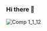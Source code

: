 ### Hi there 👋


![Comp 1_1_12](https://user-images.githubusercontent.com/69701088/156888428-97329ed3-75d3-4762-9f5b-d8ab04c8157b.gif)
